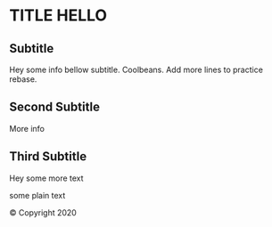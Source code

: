 # TITLE HELLO

## Subtitle

Hey some info bellow subtitle. Coolbeans.
Add more lines to practice rebase.

## Second Subtitle

More info

## Third Subtitle

Hey some more text

some plain text

© Copyright 2020
